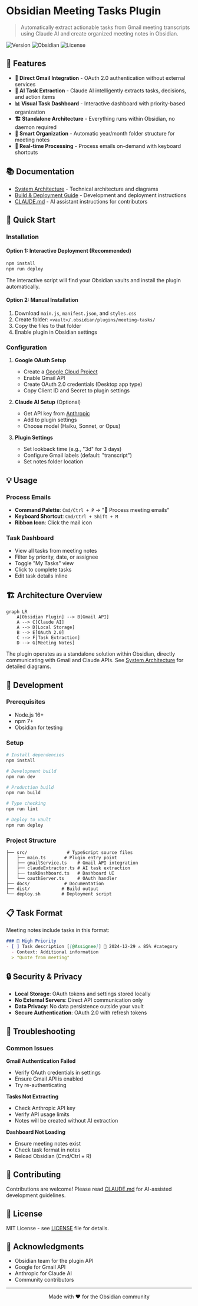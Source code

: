 # Obsidian Meeting Tasks Plugin

> Automatically extract actionable tasks from Gmail meeting transcripts using Claude AI and create organized meeting notes in Obsidian.

![Version](https://img.shields.io/badge/version-1.0.0-blue)
![Obsidian](https://img.shields.io/badge/Obsidian-v0.15.0+-purple)
![License](https://img.shields.io/badge/license-MIT-green)

## 🌟 Features

- **📧 Direct Gmail Integration** - OAuth 2.0 authentication without external services
- **🤖 AI Task Extraction** - Claude AI intelligently extracts tasks, decisions, and action items
- **📊 Visual Task Dashboard** - Interactive dashboard with priority-based organization
- **🏗️ Standalone Architecture** - Everything runs within Obsidian, no daemon required
- **📁 Smart Organization** - Automatic year/month folder structure for meeting notes
- **🔄 Real-time Processing** - Process emails on-demand with keyboard shortcuts

## 📚 Documentation

- [System Architecture](./docs/system-architecture.md) - Technical architecture and diagrams
- [Build & Deployment Guide](./docs/BUILD_DEPLOYMENT.md) - Development and deployment instructions
- [CLAUDE.md](./CLAUDE.md) - AI assistant instructions for contributors

## 🚀 Quick Start

### Installation

#### Option 1: Interactive Deployment (Recommended)
```bash
npm install
npm run deploy
```
The interactive script will find your Obsidian vaults and install the plugin automatically.

#### Option 2: Manual Installation
1. Download `main.js`, `manifest.json`, and `styles.css`
2. Create folder: `<vault>/.obsidian/plugins/meeting-tasks/`
3. Copy the files to that folder
4. Enable plugin in Obsidian settings

### Configuration

1. **Google OAuth Setup**
   - Create a [Google Cloud Project](https://console.cloud.google.com/)
   - Enable Gmail API
   - Create OAuth 2.0 credentials (Desktop app type)
   - Copy Client ID and Secret to plugin settings

2. **Claude AI Setup** (Optional)
   - Get API key from [Anthropic](https://console.anthropic.com/)
   - Add to plugin settings
   - Choose model (Haiku, Sonnet, or Opus)

3. **Plugin Settings**
   - Set lookback time (e.g., "3d" for 3 days)
   - Configure Gmail labels (default: "transcript")
   - Set notes folder location

## 💡 Usage

### Process Emails
- **Command Palette**: `Cmd/Ctrl + P` → "📧 Process meeting emails"
- **Keyboard Shortcut**: `Cmd/Ctrl + Shift + M`
- **Ribbon Icon**: Click the mail icon

### Task Dashboard
- View all tasks from meeting notes
- Filter by priority, date, or assignee
- Toggle "My Tasks" view
- Click to complete tasks
- Edit task details inline

## 🏗️ Architecture Overview

```mermaid
graph LR
    A[Obsidian Plugin] --> B[Gmail API]
    A --> C[Claude AI]
    A --> D[Local Storage]
    B --> E[OAuth 2.0]
    C --> F[Task Extraction]
    D --> G[Meeting Notes]
```

The plugin operates as a standalone solution within Obsidian, directly communicating with Gmail and Claude APIs. See [System Architecture](./docs/system-architecture.md) for detailed diagrams.

## 🔧 Development

### Prerequisites
- Node.js 16+
- npm 7+
- Obsidian for testing

### Setup
```bash
# Install dependencies
npm install

# Development build
npm run dev

# Production build
npm run build

# Type checking
npm run lint

# Deploy to vault
npm run deploy
```

### Project Structure
```
├── src/               # TypeScript source files
│   ├── main.ts       # Plugin entry point
│   ├── gmailService.ts    # Gmail API integration
│   ├── claudeExtractor.ts # AI task extraction
│   ├── taskDashboard.ts   # Dashboard UI
│   └── oauthServer.ts     # OAuth handler
├── docs/             # Documentation
├── dist/            # Build output
└── deploy.sh        # Deployment script
```

## 📋 Task Format

Meeting notes include tasks in this format:
```markdown
### 🔴 High Priority
- [ ] Task description [[@Assignee]] 📅 2024-12-29 ⚠️ 85% #category
  - Context: Additional information
  > "Quote from meeting"
```

## 🔒 Security & Privacy

- **Local Storage**: OAuth tokens and settings stored locally
- **No External Servers**: Direct API communication only
- **Data Privacy**: No data persistence outside your vault
- **Secure Authentication**: OAuth 2.0 with refresh tokens

## 🐛 Troubleshooting

### Common Issues

**Gmail Authentication Failed**
- Verify OAuth credentials in settings
- Ensure Gmail API is enabled
- Try re-authenticating

**Tasks Not Extracting**
- Check Anthropic API key
- Verify API usage limits
- Notes will be created without AI extraction

**Dashboard Not Loading**
- Ensure meeting notes exist
- Check task format in notes
- Reload Obsidian (Cmd/Ctrl + R)

## 🤝 Contributing

Contributions are welcome! Please read [CLAUDE.md](./CLAUDE.md) for AI-assisted development guidelines.

## 📄 License

MIT License - see [LICENSE](./LICENSE) file for details.

## 🙏 Acknowledgments

- Obsidian team for the plugin API
- Google for Gmail API
- Anthropic for Claude AI
- Community contributors

---

<div align="center">
Made with ❤️ for the Obsidian community
</div>